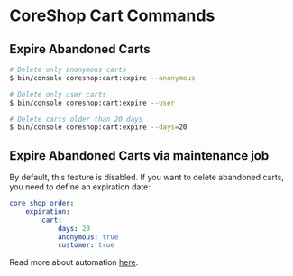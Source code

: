 # CoreShop Cart Commands

## Expire Abandoned Carts

```bash
# Delete only anonymous carts
$ bin/console coreshop:cart:expire --anonymous

# Delete only user carts
$ bin/console coreshop:cart:expire --user

# Delete carts older than 20 days
$ bin/console coreshop:cart:expire --days=20
```

## Expire Abandoned Carts via maintenance job
By default, this feature is disabled.
If you want to delete abandoned carts, you need to define an expiration date:

```yml
core_shop_order:
    expiration:
        cart:
            days: 20
            anonymous: true
            customer: true
```

Read more about automation [here](../../02_User_Documentation/10_Automation#expired-carts).